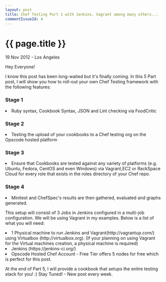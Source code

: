 ```yaml
---
layout: post
title: Chef Testing Part 1 with Jenkins, Vagrant among many others...
commentIssueId: 4
---
```


{{ page.title }}
================

<p class="meta">19 Nov 2012 - Los Angeles</p>

Hey Everyone!

I know this post has been long-waited but it's finally coming. In this 5 Part post, I will show you how to roll-out your own Chef Testing framework with the following features:

<h3>Stage 1</h3>
<li> Ruby syntax, Cookbook Syntax, JSON and Lint checking via FoodCritic</li>
<h3>Stage 2</h3>
<li> Testing the upload of your cookbooks to a Chef testing org on the Opscode hosted platform</li>
<h3>Stage 3</h3>
<li> Ensure that Cookbooks are tested against any variety of platforms (e.g. Ubuntu, Fedora, CentOS and even Windows) via Vagrant,EC2 or RackSpace Cloud for every role that exists in the roles directory of your Chef repo.</il>
<h3>Stage 4</h3>
<li>Minitest and ChefSpec's results are then gathered, evaluated and graphs generated.</li>

This setup will consist of 3 Jobs in Jenkins configured in a multi-job configuration. We will be using Vagrant in my examples. Below is a list of what you will need:

<li>1 Physical machine to run Jenkins and Vagrant(http://vagrantup.com/) using Virtualbox (http://virtualbox.org). (If your planning on using Vagrant for the Virtual machines creation, a physical machine is required) </il>
<li>Jenkins (https://jenkins-ci.org/)</li>
<li>Opscode Hosted Chef Account - Free Tier offers 5 nodes for free which is perfect for this post.</li>	

At the end of Part 5, I will provide a cookbook that setups the entire testing stack for you! :) Stay Tuned! - New post every week.

